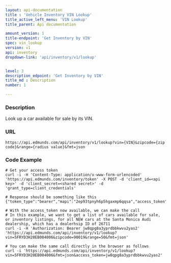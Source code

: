 ```yaml
---
layout: api-documentation
title : 'Vehicle Inventory VIN Lookup'
title_active_left_menu: 'VIN Lookup'
title_parent: Api documentation

amount_version: 1
title-endpoint: 'Get Inventory by VIN'
spec: vin_lookup
version: v1
api: inventory
dropdown-link: 'api/inventory/v1/lookup'


level: 3
description_edpoint: 'Get Inventory by VIN'
title_md : Description
number: 1

---
```


### Description

Look up a car available for sale by its VIN.

### URL

	https://api.edmunds.com/api/inventory/v1/lookup?vin={VIN}&zipcode={zip code}&range={radius value}&fmt=json
	
### Code Example

	# Get your access token
	curl -i -H 'Content-Type: application/x-www-form-urlencoded' 'https://api.edmunds.com/inventory/token' -X POST -d 'client_id=<api key>' -d 'client_secret=<shared secret>' -d 'grant_type=client_credentials'
	
	# Response should be something like this
	{"token_type":"bearer","mapi":"2ep93tpnyh6p5hgaxmp6qqsa","access_token":"jw8qpg8a3yprdbbkwvu2yas2","expires_in":3600}
	
	# With the access_token now available, we can make the call
	# In this example, we want to get a list of cars available for sale, or inventory listings, for all NEW cars at the Santa Monica Audi dealership, which has a dealerhsip ID of 26711
	curl -i -H 'Authorization: Bearer jw8qpg8a3yprdbbkwvu2yas2' 'https://api.edmunds.com/api/inventory/v1/lookup?vin=5FRYD3H20EB004006&zipcode=90019&range=50&fmt=json'
	
	# You can make the same call directly in the browser as follows
	curl -i 'https://api.edmunds.com/api/inventory/v1/lookup?vin=5FRYD3H20EB004006&fmt=json&access_token=jw8qpg8a3yprdbbkwvu2yas2'
	
